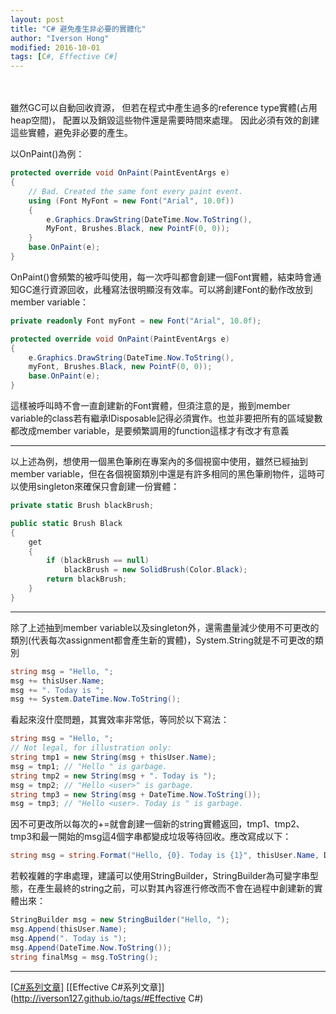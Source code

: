 ```yaml
---
layout: post
title: "C# 避免產生非必要的實體化"
author: "Iverson Hong"
modified: 2016-10-01
tags: [C#, Effective C#]
---
```


　　　　　　　　　　　　　　　　　　　　　　　　　　　　　　　　　　　　　　　　　　　　　　　　　　　　　　　　　　　　

雖然GC可以自動回收資源，
但若在程式中產生過多的reference type實體(占用heap空間)，
配置以及銷毀這些物件還是需要時間來處理。
因此必須有效的創建這些實體，避免非必要的產生。

以OnPaint()為例：

~~~csharp
protected override void OnPaint(PaintEventArgs e)
{
    // Bad. Created the same font every paint event.
    using (Font MyFont = new Font("Arial", 10.0f))
    {
        e.Graphics.DrawString(DateTime.Now.ToString(),
        MyFont, Brushes.Black, new PointF(0, 0));
    }
    base.OnPaint(e);
}
~~~

OnPaint()會頻繁的被呼叫使用，每一次呼叫都會創建一個Font實體，結束時會通知GC進行資源回收，此種寫法很明顯沒有效率。可以將創建Font的動作改放到member variable：

~~~csharp
private readonly Font myFont = new Font("Arial", 10.0f);

protected override void OnPaint(PaintEventArgs e)
{
    e.Graphics.DrawString(DateTime.Now.ToString(),
    myFont, Brushes.Black, new PointF(0, 0));
    base.OnPaint(e);
}
~~~

這樣被呼叫時不會一直創建新的Font實體，但須注意的是，搬到member variable的class若有繼承IDisposable記得必須實作。也並非要把所有的區域變數都改成member variable，是要頻繁調用的function這樣才有改才有意義

----------

以上述為例，想使用一個黑色筆刷在專案內的多個視窗中使用，雖然已經抽到member variable，但在各個視窗類別中還是有許多相同的黑色筆刷物件，這時可以使用singleton來確保只會創建一份實體：

~~~csharp
private static Brush blackBrush;

public static Brush Black
{
    get
    {
        if (blackBrush == null)
            blackBrush = new SolidBrush(Color.Black);
        return blackBrush;
    }
}
~~~

----------

除了上述抽到member variable以及singleton外，還需盡量減少使用不可更改的類別(代表每次assignment都會產生新的實體)，System.String就是不可更改的類別

~~~csharp
string msg = "Hello, ";
msg += thisUser.Name;
msg += ". Today is ";
msg += System.DateTime.Now.ToString();
~~~

看起來沒什麼問題，其實效率非常低，等同於以下寫法：

~~~csharp
string msg = "Hello, ";
// Not legal, for illustration only:
string tmp1 = new String(msg + thisUser.Name);
msg = tmp1; // "Hello " is garbage.
string tmp2 = new String(msg + ". Today is ");
msg = tmp2; // "Hello <user>" is garbage.
string tmp3 = new String(msg + DateTime.Now.ToString());
msg = tmp3; // "Hello <user>. Today is " is garbage.
~~~

因不可更改所以每次的+=就會創建一個新的string實體返回，tmp1、tmp2、tmp3和最一開始的msg這4個字串都變成垃圾等待回收。應改寫成以下：

~~~csharp
string msg = string.Format("Hello, {0}. Today is {1}", thisUser.Name, DateTime.Now.ToString());
~~~

若較複雜的字串處理，建議可以使用StringBuilder，StringBuilder為可變字串型態，在產生最終的string之前，可以對其內容進行修改而不會在過程中創建新的實體出來：

~~~csharp
StringBuilder msg = new StringBuilder("Hello, ");
msg.Append(thisUser.Name);
msg.Append(". Today is ");
msg.Append(DateTime.Now.ToString());
string finalMsg = msg.ToString();
~~~

----------

[[C#系列文章]](http://iverson127.github.io/tags/#C#)
[[Effective C#系列文章]](http://iverson127.github.io/tags/#Effective C#)